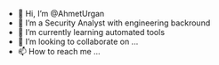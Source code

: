- 👋 Hi, I’m @AhmetUrgan
- 👀 I’m a Security Analyst with engineering backround
- 🌱 I’m currently learning automated tools
- 💞️ I’m looking to collaborate on ...
- 📫 How to reach me ...

<!---
AhmetUrgan/AhmetUrgan is a ✨ special ✨ repository because its `README.md` (this file) appears on your GitHub profile.
You can click the Preview link to take a look at your changes.
--->
